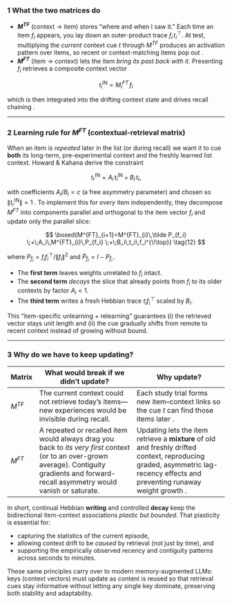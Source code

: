 ### 1  What the two matrices do

* **$M^{TF}$** (context → item) stores “where and when I saw it.”  Each time an item $f_i$ appears, you lay down an outer-product trace $f_i\,t_i^{\!\top}$. At test, multiplying the *current* context cue $t$ through $M^{TF}$ produces an activation pattern over items, so recent or context-matching items pop out .
* **$M^{FT}$** (item → context) lets the item *bring its past back with it*.  Presenting $f_i$ retrieves a composite context vector

$$
t^{\text{IN}}_i = M^{FT}_i\,f_i
$$

which is then integrated into the drifting context state and drives recall chaining .

---

### 2  Learning rule for $M^{FT}$ (contextual-retrieval matrix)

When an item is *repeated* later in the list (or during recall) we want it to cue **both** its long-term, pre-experimental context and the freshly learned list context.  Howard & Kahana derive the constraint

$$
t^{\text{IN}}_r = A_i\,t^{\text{IN}}_i + B_i\,t_i,
$$

with coefficients $A_i/B_i=c$ (a free asymmetry parameter) and chosen so $\lVert t^{\text{IN}}_r\rVert=1$ .
To implement this for *every* item independently, they decompose $M^{FT}$ into components parallel and orthogonal to the item vector $f_i$ and update only the parallel slice:

$$
\boxed{M^{FT}_{i+1}=M^{FT}_{i}\,\tilde P_{f_i}
\;+\;A_i\,M^{FT}_{i}\,P_{f_i}
\;+\;B_i\,t_i\,f_i^{\!\top}}
\tag{12}
$$

where $P_{f_i}=f_i f_i^{\!\top}/\lVert f_i\rVert^{2}$ and $\tilde P_{f_i}=I-P_{f_i}$ .

* The **first term** leaves weights unrelated to $f_i$ intact.
* The **second term** *decays* the slice that already points from $f_i$ to its older contexts by factor $A_i<1$.
* The **third term** writes a fresh Hebbian trace $t_i f_i^{\!\top}$ scaled by $B_i$.

This “item-specific unlearning + relearning” guarantees (i) the retrieved vector stays unit length and (ii) the cue gradually shifts from remote to recent context instead of growing without bound.

---

### 3  Why do we have to keep updating?

| Matrix   | What would break if we **didn’t** update?                                                                                                                                                      | Why update?                                                                                                                                                                 |
| -------- | ---------------------------------------------------------------------------------------------------------------------------------------------------------------------------------------------- | --------------------------------------------------------------------------------------------------------------------------------------------------------------------------- |
| $M^{TF}$ | The current context could not retrieve today’s items—new experiences would be invisible during recall.                                                                                         | Each study trial forms new item–context links so the cue $t$ can find those items later .                                                                                   |
| $M^{FT}$ | A repeated or recalled item would always drag you back to *its very first* context (or to an over-grown average).  Contiguity gradients and forward-recall asymmetry would vanish or saturate. | Updating lets the item retrieve a **mixture** of old and freshly drifted context, reproducing graded, asymmetric lag-recency effects and preventing runaway weight growth . |

In short, continual Hebbian **writing** and controlled **decay** keep the bidirectional item-context associations *plastic but bounded*.  That plasticity is essential for:

* capturing the statistics of the current episode,
* allowing context drift to be *caused* by retrieval (not just by time), and
* supporting the empirically observed recency and contiguity patterns across seconds to minutes.

These same principles carry over to modern memory-augmented LLMs: keys (context vectors) must update as content is reused so that retrieval cues stay informative without letting any single key dominate, preserving both stability and adaptability.

